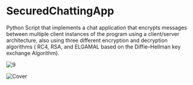 # SecuredChattingApp
Python Script that implements a chat application that encrypts messages between multiple client instances of the program using a client/server architecture, also using 
three different encryption and decryption algorithms ( RC4, RSA, and ELGAMAL based on the Diffie–Hellman key exchange Algorithm).

![9](https://user-images.githubusercontent.com/14221893/232253874-1e91e020-14f6-45fd-aa89-c89e5a86bc97.png)


![Cover](https://user-images.githubusercontent.com/14221893/232334583-35e0224b-9ab1-4b30-ac28-c82f016e1332.png)

